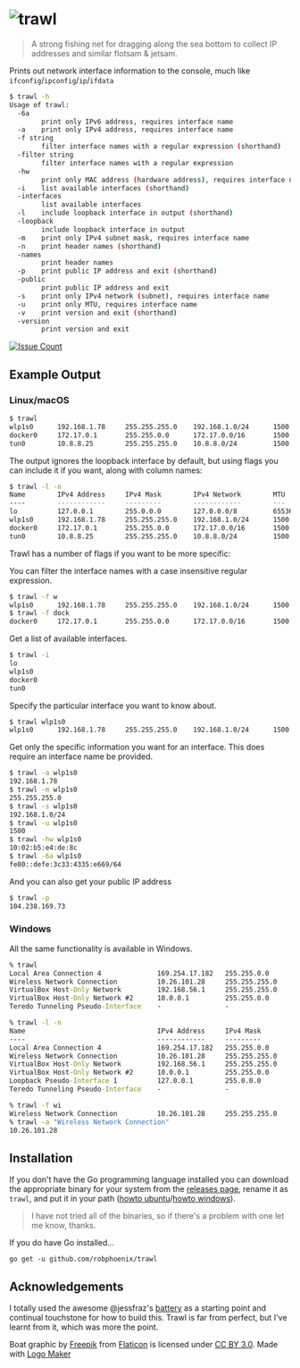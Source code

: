# ![trawl](/logo.png)

> A strong fishing net for dragging along the sea bottom to collect IP addresses
> and similar flotsam & jetsam.

Prints out network interface information to the console, much like
`ifconfig`/`ipconfig`/`ip`/`ifdata`

```sh
$ trawl -h
Usage of trawl:
  -6a
    	print only IPv6 address, requires interface name
  -a	print only IPv4 address, requires interface name
  -f string
    	filter interface names with a regular expression (shorthand)
  -filter string
    	filter interface names with a regular expression
  -hw
    	print only MAC address (hardware address), requires interface name
  -i	list available interfaces (shorthand)
  -interfaces
    	list available interfaces
  -l	include loopback interface in output (shorthand)
  -loopback
    	include loopback interface in output
  -m	print only IPv4 subnet mask, requires interface name
  -n	print header names (shorthand)
  -names
    	print header names
  -p	print public IP address and exit (shorthand)
  -public
    	print public IP address and exit
  -s	print only IPv4 network (subnet), requires interface name
  -u	print only MTU, requires interface name
  -v	print version and exit (shorthand)
  -version
    	print version and exit
```

[![Issue Count](https://codeclimate.com/github/robphoenix/trawl/badges/issue_count.svg?style=flat-square)](https://codeclimate.com/github/robphoenix/trawl)

## Example Output

### Linux/macOS

```sh
$ trawl
wlp1s0      192.168.1.78     255.255.255.0    192.168.1.0/24      1500   10:02:b5:e4:de:8c  fe80::defe:3c33:4335:e669/64
docker0     172.17.0.1       255.255.0.0      172.17.0.0/16       1500   02:42:47:11:03:c2  -
tun0        10.8.8.25        255.255.255.0    10.8.8.0/24         1500   -                  -
```

The output ignores the loopback interface by default, but using flags you can include it if
you want, along with column names:

```sh
$ trawl -l -n
Name        IPv4 Address     IPv4 Mask        IPv4 Network        MTU    MAC Address        IPv6 Address
----        ------------     ---------        ------------        ---    -----------        ------------
lo          127.0.0.1        255.0.0.0        127.0.0.0/8         65536  -                  ::1/128
wlp1s0      192.168.1.78     255.255.255.0    192.168.1.0/24      1500   10:02:b5:e4:de:8c  fe80::defe:3c33:4335:e669/64
docker0     172.17.0.1       255.255.0.0      172.17.0.0/16       1500   02:42:47:11:03:c2  -
tun0        10.8.8.25        255.255.255.0    10.8.8.0/24         1500   -                  -
```

Trawl has a number of flags if you want to be more specific:

You can filter the interface names with a case insensitive regular expression.

```sh
$ trawl -f w
wlp1s0      192.168.1.78     255.255.255.0    192.168.1.0/24      1500   10:02:b5:e4:de:8c  fe80::defe:3c33:4335:e669/64
$ trawl -f dock
docker0     172.17.0.1       255.255.0.0      172.17.0.0/16       1500   02:42:47:11:03:c2  -
```

Get a list of available interfaces.

```sh
$ trawl -i
lo
wlp1s0
docker0
tun0
```

Specify the particular interface you want to know about.

```sh
$ trawl wlp1s0
wlp1s0      192.168.1.78     255.255.255.0    192.168.1.0/24      1500   10:02:b5:e4:de:8c  fe80::defe:3c33:4335:e669/64
```

Get only the specific information you want for an interface. This does require
an interface name be provided.

```sh
$ trawl -a wlp1s0
192.168.1.78
$ trawl -m wlp1s0
255.255.255.0
$ trawl -s wlp1s0
192.168.1.0/24
$ trawl -u wlp1s0
1500
$ trawl -hw wlp1s0
10:02:b5:e4:de:8c
$ trawl -6a wlp1s0
fe80::defe:3c33:4335:e669/64
```

And you can also get your public IP address

```sh
$ trawl -p
104.238.169.73
```

### Windows

All the same functionality is available in Windows.

```cmd
% trawl
Local Area Connection 4              169.254.17.182   255.255.0.0      169.254.0.0/16      1500   02:00:4c:4f:4f:50        fe80::6cd7:885:5ae5:11b6/64
Wireless Network Connection          10.26.101.28     255.255.255.0    10.26.101.0/24      1500   24:77:03:c1:7e:2c        fe80::48e8:96c3:7457:8a3d/64
VirtualBox Host-Only Network         192.168.56.1     255.255.255.0    192.168.56.0/24     1500   0a:00:27:00:00:1a        fe80::31ac:de12:1d27:fbc9/64
VirtualBox Host-Only Network #2      10.0.0.1         255.255.0.0      10.0.0.0/16         1500   0a:00:27:00:00:1c        fe80::701e:c603:1aee:597e/64
Teredo Tunneling Pseudo-Interface    -                -                -                   1280   00:00:00:00:00:00:00:e0  fe80::1cea:232a:c110:463d/64
```

```cmd
% trawl -l -n
Name                                 IPv4 Address     IPv4 Mask        IPv4 Network        MTU    MAC Address              IPv6 Address
----                                 ------------     ---------        ------------        ---    -----------              ------------
Local Area Connection 4              169.254.17.182   255.255.0.0      169.254.0.0/16      1500   02:00:4c:4f:4f:50        fe80::6cd7:885:5ae5:11b6/64
Wireless Network Connection          10.26.101.28     255.255.255.0    10.26.101.0/24      1500   24:77:03:c1:7e:2c        fe80::48e8:96c3:7457:8a3d/64
VirtualBox Host-Only Network         192.168.56.1     255.255.255.0    192.168.56.0/24     1500   0a:00:27:00:00:1a        fe80::31ac:de12:1d27:fbc9/64
VirtualBox Host-Only Network #2      10.0.0.1         255.255.0.0      10.0.0.0/16         1500   0a:00:27:00:00:1c        fe80::701e:c603:1aee:597e/64
Loopback Pseudo-Interface 1          127.0.0.1        255.0.0.0        127.0.0.0/8         -1     -                        ::1/128
Teredo Tunneling Pseudo-Interface    -                -                -                   1280   00:00:00:00:00:00:00:e0  fe80::1cea:232a:c110:463d/64
```

```cmd
% trawl -f wi
Wireless Network Connection          10.26.101.28     255.255.255.0    10.26.101.0/24      1500   24:77:03:c1:7e:2c        fe80::48e8:96c3:7457:8a3d/64
% trawl -a "Wireless Network Connection"
10.26.101.28
```

## Installation

If you don't have the Go programming language installed you can download the
appropriate binary for your system from the [releases page](https://github.com/robphoenix/trawl/releases),
rename it as `trawl`, and put it in your path ([howto ubuntu](https://askubuntu.com/questions/440691/add-a-binary-to-my-path)/[howto windows](https://uk.mathworks.com/matlabcentral/answers/94933-how-do-i-edit-my-system-path-in-windows?requestedDomain=www.mathworks.com)).

> I have not tried all of the binaries, so if there's a problem with one let
> me know, thanks.

If you do have Go installed...

```
go get -u github.com/robphoenix/trawl
```

## Acknowledgements

I totally used the awesome @jessfraz's [battery](https://github.com/jessfraz/battery)
as a starting point and continual touchstone for how to build this. Trawl is far
from perfect, but I've learnt from it, which was more the point.

Boat graphic by <a href="http://www.flaticon.com/authors/freepik">Freepik</a> from <a href="http://www.flaticon.com/">Flaticon</a> is licensed under <a href="http://creativecommons.org/licenses/by/3.0/" title="Creative Commons BY 3.0">CC BY 3.0</a>. Made with <a href="http://logomakr.com" title="Logo Maker">Logo Maker</a>
